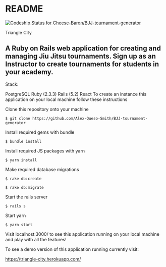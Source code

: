 # README

[ ![Codeship Status for Cheese-Baron/BJJ-tournament-generator](https://app.codeship.com/projects/ae42d760-7a63-0136-955b-7ab0b6dfed25/status?branch=master)](https://app.codeship.com/projects/300636)

Triangle City

A Ruby on Rails web application for creating and managing Jiu Jitsu tournaments. Sign up as an Instructor to create tournaments for students in your academy.
----------------

Stack:

PostgreSQL
Ruby (2.3.3)
Rails (5.2)
React
To create an instance this application on your local machine follow these instructions

Clone this repository onto your machine

```
$ git clone https://github.com/Alex-Queso-Smith/BJJ-tournament-generator
```

Install required gems with bundle

```
$ bundle install
```
Install required JS packages with yarn

```
$ yarn install
```
Make required database migrations

```
$ rake db:create
```
```
$ rake db:migrate
```
Start the rails server

```
$ rails s
```
Start yarn

```
$ yarn start
```
Visit localhost:3000/ to see this application running on your local machine and play with all the features!

To see a demo version of this application running currently visit:

https://triangle-city.herokuapp.com/
